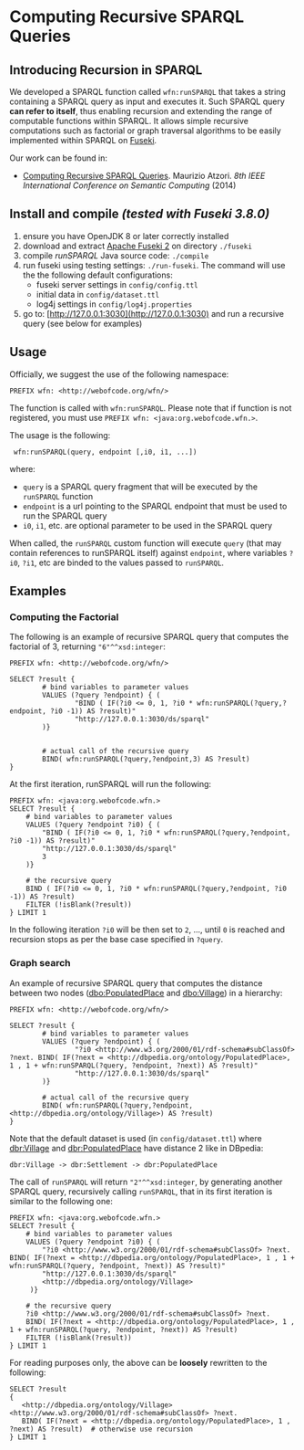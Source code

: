Computing Recursive SPARQL Queries
==================================

Introducing Recursion in SPARQL
-------------------------------

We developed a SPARQL function called `wfn:runSPARQL` that takes a string containing a SPARQL query as input and executes it.
Such SPARQL query **can refer to itself**, thus enabling recursion and extending the range of computable functions within SPARQL.
It allows simple recursive computations such as factorial or graph traversal algorithms to be easily implemented within SPARQL on [Fuseki](https://jena.apache.org/documentation/fuseki2/).

Our work can be found in: 

 * [Computing Recursive SPARQL Queries](https://doi.org/10.1109/ICSC.2014.54). Maurizio Atzori. _8th IEEE International Conference on Semantic Computing_ (2014)




Install and compile *(tested with Fuseki 3.8.0)*
-------------------
1. ensure you have OpenJDK 8 or later correctly installed
2. download and extract [Apache Fuseki 2](https://jena.apache.org/download/#apache-jena-fuseki) on directory `./fuseki`
3. compile *runSPARQL* Java source code: `./compile`
4. run fuseki using testing settings: `./run-fuseki`. The command will use the the following default configurations:
    - fuseki server settings in `config/config.ttl` 
    - initial data in `config/dataset.ttl` 
    - log4j settings in `config/log4j.properties`
5. go to: [http://127.0.0.1:3030](http://127.0.0.1:3030) and run a recursive query (see below for examples)


Usage
-----
Officially, we suggest the use of the following namespace:

    PREFIX wfn: <http://webofcode.org/wfn/>

The function is called with `wfn:runSPARQL`. Please note that if function is not registered, you must use `PREFIX wfn: <java:org.webofcode.wfn.>`.

The usage is the following:

     wfn:runSPARQL(query, endpoint [,i0, i1, ...])
     
where: 
  - `query` is a SPARQL query fragment that will be executed by the `runSPARQL` function
  - `endpoint` is a url pointing to the SPARQL endpoint that must be used to run the SPARQL query
  - `i0`, `i1`, etc. are optional parameter to be used in the SPARQL query 


When called, the `runSPARQL` custom function will execute `query` (that may contain references to runSPARQL itself) against `endpoint`, where variables `?i0`, `?i1`, etc are binded to the values passed to `runSPARQL`.


Examples
--------

### Computing the Factorial
The following is an example of recursive SPARQL query that computes the factorial of 3, returning `"6"^^xsd:integer`: 

    PREFIX wfn: <http://webofcode.org/wfn/> 

    SELECT ?result { 
            # bind variables to parameter values 
            VALUES (?query ?endpoint) { ( 
                    "BIND ( IF(?i0 <= 0, 1, ?i0 * wfn:runSPARQL(?query,?endpoint, ?i0 -1)) AS ?result)" 
                    "http://127.0.0.1:3030/ds/sparql"
            )}
      
       
            # actual call of the recursive query 
            BIND( wfn:runSPARQL(?query,?endpoint,3) AS ?result)
    }


At the first iteration, runSPARQL will run the following:

    PREFIX wfn: <java:org.webofcode.wfn.>
    SELECT ?result {
        # bind variables to parameter values
        VALUES (?query ?endpoint ?i0) { (
            "BIND ( IF(?i0 <= 0, 1, ?i0 * wfn:runSPARQL(?query,?endpoint, ?i0 -1)) AS ?result)"
            "http://127.0.0.1:3030/ds/sparql"
            3
        )}
        
        # the recursive query
        BIND ( IF(?i0 <= 0, 1, ?i0 * wfn:runSPARQL(?query,?endpoint, ?i0 -1)) AS ?result)
        FILTER (!isBlank(?result))
    } LIMIT 1

In the following iteration `?i0` will be then set to `2`, ..., until `0` is reached and recursion stops as per the base case specified in `?query`.


### Graph search
An example of recursive SPARQL query that computes the distance between two nodes ([dbo:PopulatedPlace](http://dbpedia.org/ontology/PopulatedPlace) and [dbo:Village](http://dbpedia.org/ontology/Village)) in a hierarchy: 

```
PREFIX wfn: <http://webofcode.org/wfn/>

SELECT ?result { 
        # bind variables to parameter values 
        VALUES (?query ?endpoint) { ( 
                "?i0 <http://www.w3.org/2000/01/rdf-schema#subClassOf> ?next. BIND( IF(?next = <http://dbpedia.org/ontology/PopulatedPlace>, 1 , 1 + wfn:runSPARQL(?query, ?endpoint, ?next)) AS ?result)" 
                "http://127.0.0.1:3030/ds/sparql"
        )}
   
        # actual call of the recursive query 
        BIND( wfn:runSPARQL(?query,?endpoint, <http://dbpedia.org/ontology/Village>) AS ?result)
} 
```

Note that the default dataset is used (in `config/dataset.ttl`) where [dbr:Village](http://dbpedia.org/resource/Village) and [dbr:PopulatedPlace](http://dbpedia.org/resource/PopulatedPlace) have distance 2 like in DBpedia: 

    dbr:Village -> dbr:Settlement -> dbr:PopulatedPlace

The call of `runSPARQL` will return `"2"^^xsd:integer`, by generating another SPARQL query, recursively calling `runSPARQL`, that in its first iteration is similar to the following one:

    PREFIX wfn: <java:org.webofcode.wfn.>
    SELECT ?result {
        # bind variables to parameter values
        VALUES (?query ?endpoint ?i0) { (
            "?i0 <http://www.w3.org/2000/01/rdf-schema#subClassOf> ?next. BIND( IF(?next = <http://dbpedia.org/ontology/PopulatedPlace>, 1 , 1 + wfn:runSPARQL(?query, ?endpoint, ?next)) AS ?result)"
            "http://127.0.0.1:3030/ds/sparql"
            <http://dbpedia.org/ontology/Village>
         )}
        
        # the recursive query
        ?i0 <http://www.w3.org/2000/01/rdf-schema#subClassOf> ?next. 
        BIND( IF(?next = <http://dbpedia.org/ontology/PopulatedPlace>, 1 , 1 + wfn:runSPARQL(?query, ?endpoint, ?next)) AS ?result)
        FILTER (!isBlank(?result))
    } LIMIT 1


For reading purposes only, the above can be **loosely** rewritten to the following:

    SELECT ?result 
    { 
       <http://dbpedia.org/ontology/Village> <http://www.w3.org/2000/01/rdf-schema#subClassOf> ?next. 
       BIND( IF(?next = <http://dbpedia.org/ontology/PopulatedPlace>, 1 , ?next) AS ?result)  # otherwise use recursion
    } LIMIT 1


